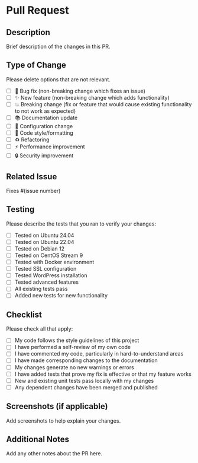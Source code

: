 # Pull Request

## Description
Brief description of the changes in this PR.

## Type of Change
Please delete options that are not relevant.

- [ ] 🐛 Bug fix (non-breaking change which fixes an issue)
- [ ] ✨ New feature (non-breaking change which adds functionality)
- [ ] 💥 Breaking change (fix or feature that would cause existing functionality to not work as expected)
- [ ] 📚 Documentation update
- [ ] 🔧 Configuration change
- [ ] 🎨 Code style/formatting
- [ ] ♻️ Refactoring
- [ ] ⚡ Performance improvement
- [ ] 🔒 Security improvement

## Related Issue
Fixes #(issue number)

## Testing
Please describe the tests that you ran to verify your changes:

- [ ] Tested on Ubuntu 24.04
- [ ] Tested on Ubuntu 22.04
- [ ] Tested on Debian 12
- [ ] Tested on CentOS Stream 9
- [ ] Tested with Docker environment
- [ ] Tested SSL configuration
- [ ] Tested WordPress installation
- [ ] Tested advanced features
- [ ] All existing tests pass
- [ ] Added new tests for new functionality

## Checklist
Please check all that apply:

- [ ] My code follows the style guidelines of this project
- [ ] I have performed a self-review of my own code
- [ ] I have commented my code, particularly in hard-to-understand areas
- [ ] I have made corresponding changes to the documentation
- [ ] My changes generate no new warnings or errors
- [ ] I have added tests that prove my fix is effective or that my feature works
- [ ] New and existing unit tests pass locally with my changes
- [ ] Any dependent changes have been merged and published

## Screenshots (if applicable)
Add screenshots to help explain your changes.

## Additional Notes
Add any other notes about the PR here.
